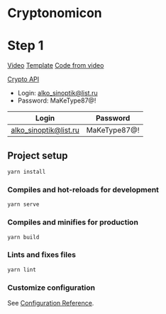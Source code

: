 # Cryptonomicon
# Step 1
[Video](https://www.youtube.com/watch?v=0MEpPU3rWCk&list=PLvTBThJr861yMBhpKafII3HZLAYujuNWw&index=11)
[Template](https://gitlab.com/vuejs-club/youtube-course/cryptonomicon-html)
[Code from video](https://gitlab.com/vuejs-club/youtube-course/cryptonomicon/-/tree/lesson1)

[Crypto API](https://www.cryptocompare.com/)

- Login: alko_sinoptik@list.ru
- Password: MaKeType87@!



| Login | Password |
| --- | --- |
| alko_sinoptik@list.ru |  MaKeType87@! |

## Project setup
```
yarn install
```

### Compiles and hot-reloads for development
```
yarn serve
```

### Compiles and minifies for production
```
yarn build
```

### Lints and fixes files
```
yarn lint
```

### Customize configuration
See [Configuration Reference](https://cli.vuejs.org/config/).
